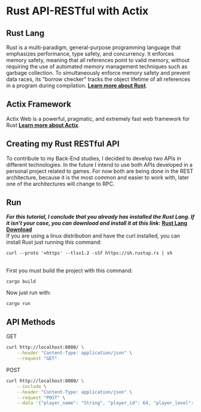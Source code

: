 # Rust API-RESTful with Actix
## Rust Lang
Rust is a multi-paradigm, general-purpose programming language that emphasizes performance, type safety, and concurrency. It enforces memory safety, meaning that all references point to valid memory, without requiring the use of automated memory management techniques such as garbage collection. To simultaneously enforce memory safety and prevent data races, its "borrow checker" tracks the object lifetime of all references in a program during compilation.
**[Learn more about Rust](https://www.rust-lang.org/)**.
## Actix Framework
Actix Web is a powerful, pragmatic, and extremely fast web framework for Rust
**[Learn more about Actix](https://actix.rs/)**.
## Creating my Rust RESTful API
To contribute to my Back-End studies, I decided to develop two APIs in different technologies. In the future I intend to use both APIs developed in a personal project related to games. 
For now both are being done in the REST architecture, because it is the most common and easier to work with, later one of the architectures will change to RPC.
## Run
***For this tutorial, I conclude that you already has installed the Rust Lang. If it isn't your case, you can download and install it at this link:*** **[Rust Lang Download](https://www.rust-lang.org/tools/install)**
<br>If you are using a linux distribution and have the curl installed, you can install Rust just running this command:
```
curl --proto '=https' --tlsv1.2 -sSf https://sh.rustup.rs | sh
```
<br>First you must build the project with this command:
```
cargo build
```
Now just run with:
```
cargo run
```
## API Methods
GET
```bash
curl http://localhost:8080/ \
    --header "Content-Type: application/json" \
    --request "GET"
```
POST
```bash
curl http://localhost:8080/ \
    --include \
    --header "Content-Type: application/json" \
    --request "POST" \
    --data '{"player_name": "String", "player_id": 64, "player_level": 64, "player_state": "Dead", "user_ref": {"user_name": "String", "user_id": 64, "user_character": 64}}'
```
